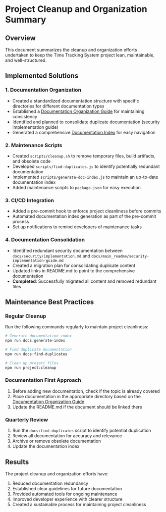 # Project Cleanup and Organization Summary

## Overview

This document summarizes the cleanup and organization efforts undertaken to keep the Time Tracking System project lean, maintainable, and well-structured.

## Implemented Solutions

### 1. Documentation Organization

- Created a standardized documentation structure with specific directories for different documentation types
- Established a [Documentation Organization Guide](./structure/documentation-guide.md) for maintaining consistency
- Identified and planned to consolidate duplicate documentation (security implementation guide)
- Generated a comprehensive [Documentation Index](./documentation-index.md) for easy navigation

### 2. Maintenance Scripts

- Created `scripts/cleanup.sh` to remove temporary files, build artifacts, and obsolete code
- Developed `scripts/find-duplicates.js` to identify potentially redundant documentation
- Implemented `scripts/generate-doc-index.js` to maintain an up-to-date documentation index
- Added maintenance scripts to `package.json` for easy execution

### 3. CI/CD Integration

- Added a pre-commit hook to enforce project cleanliness before commits
- Automated documentation index generation as part of the pre-commit process
- Set up notifications to remind developers of maintenance tasks

### 4. Documentation Consolidation

- Identified redundant security documentation between `docs/security/implementation.md` and `docs/main_readme/security-implementation-guide.md`
- Created a migration plan for consolidating duplicate content
- Updated links in README.md to point to the comprehensive documentation
- **Completed**: Successfully migrated all content and removed redundant files

## Maintenance Best Practices

### Regular Cleanup

Run the following commands regularly to maintain project cleanliness:

```bash
# Generate documentation index
npm run docs:generate-index

# Find duplicate documentation
npm run docs:find-duplicates 

# Clean up project files
npm run project:cleanup
```

### Documentation First Approach

1. Before adding new documentation, check if the topic is already covered
2. Place documentation in the appropriate directory based on the [Documentation Organization Guide](./structure/documentation-guide.md)
3. Update the README.md if the document should be linked there

### Quarterly Review

1. Run the `docs:find-duplicates` script to identify potential duplication
2. Review all documentation for accuracy and relevance
3. Archive or remove obsolete documentation
4. Update the documentation index

## Results

The project cleanup and organization efforts have:

1. Reduced documentation redundancy
2. Established clear guidelines for future documentation
3. Provided automated tools for ongoing maintenance
4. Improved developer experience with clearer structure
5. Created a sustainable process for maintaining project cleanliness 